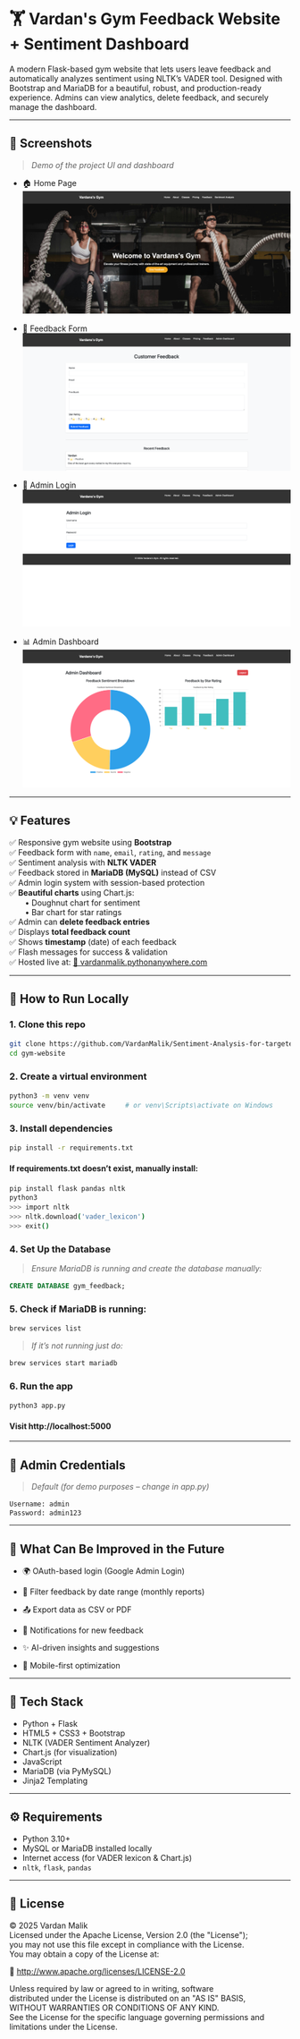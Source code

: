 # 🏋️ Vardan's Gym Feedback Website + Sentiment Dashboard

A modern Flask-based gym website that lets users leave feedback and automatically analyzes sentiment using NLTK’s VADER tool. Designed with Bootstrap and MariaDB for a beautiful, robust, and production-ready experience. Admins can view analytics, delete feedback, and securely manage the dashboard.

---

## 📸 Screenshots

> _Demo of the project UI and dashboard_

- 🏠 Home Page  
  ![Home Page](screenshots/home.png)

- 📝 Feedback Form  
  ![Feedback Form](screenshots/feedback-form.png)

- 🔐 Admin Login  
  ![Admin Login](screenshots/admin-login.png)

- 📊 Admin Dashboard  
  ![Sentiment Dashboard](screenshots/sentiment-analysis.png)

---

## 💡 Features

✅ Responsive gym website using **Bootstrap**  
✅ Feedback form with `name`, `email`, `rating`, and `message`  
✅ Sentiment analysis with **NLTK VADER**  
✅ Feedback stored in **MariaDB (MySQL)** instead of CSV  
✅ Admin login system with session-based protection  
✅ **Beautiful charts** using Chart.js:  
  • Doughnut chart for sentiment  
  • Bar chart for star ratings  
✅ Admin can **delete feedback entries**  
✅ Displays **total feedback count**  
✅ Shows **timestamp** (date) of each feedback  
✅ Flash messages for success & validation  
✅ Hosted live at: [🔗 vardanmalik.pythonanywhere.com](https://vardanmalik.pythonanywhere.com/)

---

## 🚀 How to Run Locally

### 1. Clone this repo

```bash
git clone https://github.com/VardanMalik/Sentiment-Analysis-for-targeted-Digital-Marketing-.git
cd gym-website
```

### 2. Create a virtual environment

```bash
python3 -m venv venv
source venv/bin/activate     # or venv\Scripts\activate on Windows
```

### 3. Install dependencies

```bash
pip install -r requirements.txt
```

#### If requirements.txt doesn’t exist, manually install:

```bash
pip install flask pandas nltk
python3
>>> import nltk
>>> nltk.download('vader_lexicon')
>>> exit()
```

### 4. Set Up the Database

> _Ensure MariaDB is running and create the database manually:_

```sql
CREATE DATABASE gym_feedback;
```

### 5. Check if MariaDB is running:

```bash
brew services list
```

> _If it’s not running just do:_

```bash
brew services start mariadb
```

### 6. Run the app

```bash
python3 app.py
```

#### Visit http://localhost:5000

---

## 🔐 Admin Credentials

> _Default (for demo purposes – change in app.py)_

```
Username: admin
Password: admin123
```
---

## 🔮 What Can Be Improved in the Future

- 🌍 OAuth-based login (Google Admin Login)

- 📅 Filter feedback by date range (monthly reports)

- 📤 Export data as CSV or PDF

- 🔔 Notifications for new feedback

- ✨ AI-driven insights and suggestions

- 📱 Mobile-first optimization

---

## 🧰 Tech Stack

- Python + Flask  
- HTML5 + CSS3 + Bootstrap
- NLTK (VADER Sentiment Analyzer)  
- Chart.js (for visualization)    
- JavaScript  
- MariaDB (via PyMySQL)
- Jinja2 Templating

---

## ⚙️ Requirements

- Python 3.10+  
- MySQL or MariaDB installed locally
- Internet access (for VADER lexicon & Chart.js)
- `nltk`, `flask`, `pandas`

---

## 📄 License

© 2025 Vardan Malik  
Licensed under the Apache License, Version 2.0 (the "License");  
you may not use this file except in compliance with the License.  
You may obtain a copy of the License at:

🔗 http://www.apache.org/licenses/LICENSE-2.0

Unless required by law or agreed to in writing, software  
distributed under the License is distributed on an "AS IS" BASIS,  
WITHOUT WARRANTIES OR CONDITIONS OF ANY KIND.  
See the License for the specific language governing permissions and limitations under the License.

